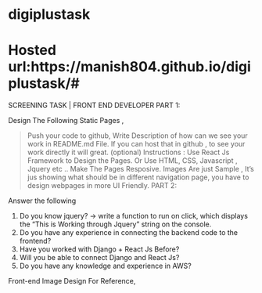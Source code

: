 # digiplustask
<h1>Hosted url:https://manish804.github.io/digiplustask/#</h1>
SCREENING TASK | FRONT END DEVELOPER
PART 1:

Design The Following Static Pages ,
> Push your code to github,
> Write Description of how can we see your work in README.md File.
> If you can host that in github , to see your work directly it will great. (optional)
Instructions :
> Use React Js Framework to Design the Pages.
> Or Use HTML, CSS, Javascript , Jquery etc ..
> Make The Pages Resposive.
> Images Are just Sample , It’s jus showing what should be in different navigation page,
> you have to design webpages in more UI Friendly.
PART 2:

Answer the following
1. Do you know jquery?
-> write a function to run on click, which displays the “This is Working through Jquery” string on
the console.
2. Do you have any experience in connecting the backend code to the frontend?
3. Have you worked with Django + React Js Before?
4. Will you be able to connect Django and React Js?
5. Do you have any knowledge and experience in AWS?

Front-end Image Design For Reference,
